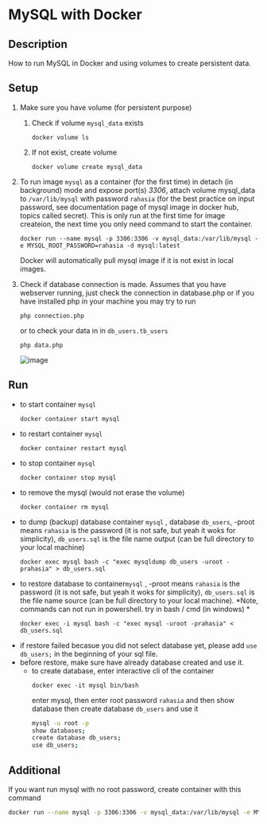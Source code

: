 # MySQL with Docker

## Description
How to run MySQL in Docker and using volumes to create persistent data.

## Setup
1. Make sure you have volume (for persistent purpose)
   1. Check if volume `mysql_data` exists
        ```
        docker volume ls
        ```
   2. If not exist, create volume
        ```
        docker volume create mysql_data 
        ```

2. To run image `mysql` as a container (for the first time) in detach (in background) mode and expose port(s) *3306*, attach volume mysql_data to `/var/lib/mysql` with password `rahasia` (for the best practice on input password, see documentation page of mysql image in docker hub, topics called secret). This is only run at the first time for image createion, the next time you only need command to start the container.
    ```
    docker run --name mysql -p 3306:3306 -v mysql_data:/var/lib/mysql -e MYSQL_ROOT_PASSWORD=rahasia -d mysql:latest 
    ```
    Docker will automatically pull mysql image if it is not exist in local images.

3. Check if database connection is made. Assumes that you have webserver running, just check the connection in database.php or if you have installed php in your machine you may try to run
    ```
    php connection.php
    ```
    or to check your data in in `db_users.tb_users`
    ```
    php data.php
    ```

    ![image](https://user-images.githubusercontent.com/31872453/126221383-25a06d15-a06b-44b1-8cc1-3fb85260753c.png)


## Run
* to start container `mysql`
    ```
    docker container start mysql
    ```
* to restart container `mysql`
    ```
    docker container restart mysql
    ```
* to stop container `mysql`
    ```
    docker container stop mysql
    ```
* to remove the mysql (would not erase the volume)
    ```
    docker container rm mysql
    ```
* to dump (backup) database container `mysql` , database `db_users`, -proot means `rahasia` is the password (it is not safe, but yeah it woks for simplicity), `db_users.sql` is the file name output (can be full directory to your local machine)
    ```
    docker exec mysql bash -c "exec mysqldump db_users -uroot -prahasia" > db_users.sql
    ```
* to restore database to container`mysql` , -proot means `rahasia` is the password (it is not safe, but yeah it woks for simplicity), `db_users.sql` is the file name source (can be full directory to your local machine). *Note, commands can not run in powershell. try in bash / cmd (in windows) *
    ```
    docker exec -i mysql bash -c "exec mysql -uroot -prahasia" < db_users.sql
    ```
* if restore failed becasue you did not select database yet, please add `use db_users;` in the beginning of your sql file.
* before restore, make sure have already database created and use it.
  * to create database, enter interactive cli of the container
    ```
    docker exec -it mysql bin/bash
    ```
    enter mysql, then enter root password `rahasia` and then show database then create database `db_users` and use it
    ```bash
    mysql -u root -p
    show databases;
    create database db_users;
    use db_users;
    ```

## Additional
If you want run mysql with no root password, create container with this command
```bash
docker run --name mysql -p 3306:3306 -v mysql_data:/var/lib/mysql -e MYSQL_ALLOW_EMPTY_PASSWORD=yes -d mysql:latest
```

